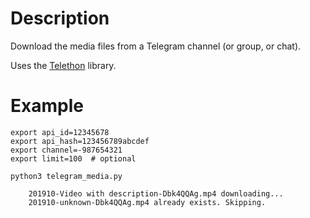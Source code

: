 # Description

Download the media files from a Telegram channel (or group, or chat).

Uses the [Telethon](https://github.com/LonamiWebs/Telethon) library.

# Example

    export api_id=12345678
    export api_hash=123456789abcdef
    export channel=-987654321
    export limit=100  # optional
    
    python3 telegram_media.py
    
        201910-Video with description-Dbk4QQAg.mp4 downloading...
        201910-unknown-Dbk4QQAg.mp4 already exists. Skipping.